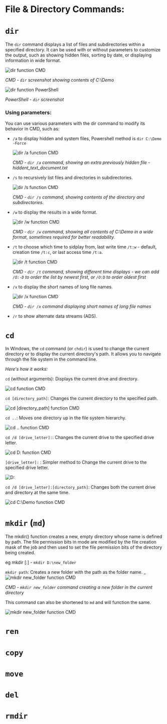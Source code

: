 # File & Directory Commands:

# `dir`

The `dir` command displays a list of files and subdirectories within a specified directory. It can be used with or without parameters to customize the output, such as showing hidden files, sorting by date, or displaying information in wide format.

![dir function CMD](assets/dir_cmd.png)

*CMD - `dir` screenshot showing contents of C:\Demo*

![dir function PowerShell](assets/dir_PowerShell.png)

*PowerShell - `dir` screenshot*

### Using parameters:

You can use various parameters with the dir command to modify its behavior in CMD, such as:

- `/a` to display hidden and system files, Powershell method is `dir C:\Demo -Force`
  
  ![dir /a function CMD](assets/dir-a_cmd.png)

  *CMD - `dir /a` command, showing an extra previously hidden file - hiddent_text_document.txt*

- `/s` to recursively list files and directories in subdirectories.
  
  ![dir /s function CMD](assets/dir-s_cmd.png)

  *CMD - `dir /s` command, showing contents of the directory and subdirectories.*


- `/w` to display the results in a wide format.
  
  ![dir /w function CMD](assets/dir-w_cmd.png)

  *CMD - `dir /w` command, showing all contents of C:\Demo in a wide format, sometimes required for better readability.*

- `/t` to choose which time to sidplay from, last write time `/t:w` - default, creation time `/t:c`, or last access time `/t:a`.
  
  ![dir /t function CMD](assets/dir-t_cmd.png)
  
  *CMD - `dir /t` command, showing different time displays - we can add `/O:-D` to order the list by newest first, or `/O:D` to order oldest first* 


- `/x` to display the short names of long file names.
  
  ![dir /x function CMD](assets/dir-x_cmd.png)
  
  *CMD - `dir /x` command displaying short names of long file names* 

- `/r` to show alternate data streams (ADS).


# `cd`

In Windows, the `cd` command (or `chdir`) is used to change the current directory or to display the current directory's path. It allows you to navigate through the file system in the command line.

*Here's how it works:*

`cd` (without arguments): Displays the current drive and directory.

![cd function CMD](assets/cd_cmd.png)

`cd [directory_path]`: Changes the current directory to the specified path.

![cd [directory_path] function CMD](assets/cd-CDemoOldFiles_cmd.png)
 
`cd ..`: Moves one directory up in the file system hierarchy.

![cd .. function CMD](assets/cd.._cmd.png)

`cd /d [drive_letter]:`: Changes the current drive to the specified drive letter.

![cd D: function CMD](assets/cdD_cmd.png)

`[drive_letter]:` : Simpler method to Change the current drive to the specified drive letter.

![`D:`](assets/simplleDriveChange_cmd.png)

`cd /d [drive_letter]:[directory_path]`: Changes both the current drive and directory at the same time.

![cd C:\Demo function CMD](assets/cdCDemo_cmd.png)

# `mkdir` (`md`)

The mkdir() function creates a new, empty directory whose name is defined by path. The file permission bits in mode are modified by the file creation mask of the job and then used to set the file permission bits of the directory being created.

eg mkdir [<drive>:]<path> - `mkdir D:\new_folder`

`mkdir path`: Creates a new folder with the path as the folder name.
_
![mkdir new_folder function CMD](assets/mkdir_cmd.png)

*CMD - `mkdir new_folder` command creating a new folder in the current directory*

This command can also be shortened to `md` and will function the same.

![mkdir new_folder function CMD](assets/md_cmd.png)

# `ren`

# `copy`

# `move`

# `del`

# `rmdir`
